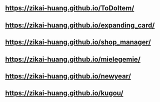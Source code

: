 ## https://zikai-huang.github.io/ToDoItem/
## https://zikai-huang.github.io/expanding_card/
## https://zikai-huang.github.io/shop_manager/
## https://zikai-huang.github.io/mielegemie/
## https://zikai-huang.github.io/newyear/
## https://zikai-huang.github.io/kugou/
